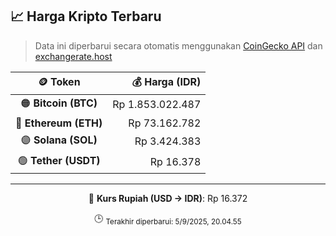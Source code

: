 

<!-- HARGA_KRIPTO -->
## 📈 Harga Kripto Terbaru

> Data ini diperbarui secara otomatis menggunakan [CoinGecko API](https://www.coingecko.com/) dan [exchangerate.host](https://exchangerate.host/)

<div align="center">

| 🪙 Token | 💰 Harga (IDR) |
|:------:|---------------:|
| 🟠 **Bitcoin (BTC)**   | Rp 1.853.022.487 |
| 🔵 **Ethereum (ETH)**  | Rp 73.162.782 |
| 🟣 **Solana (SOL)**    | Rp 3.424.383 |
| 🟢 **Tether (USDT)**   | Rp 16.378 |

---

💱 **Kurs Rupiah (USD → IDR)**: Rp 16.372

🕒 <sub>Terakhir diperbarui: 5/9/2025, 20.04.55</sub>

</div>
<!-- /HARGA_KRIPTO -->